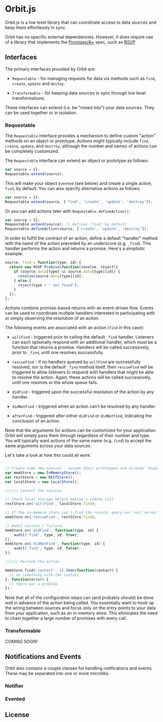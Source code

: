 # Orbit.js

Orbit.js is a low level library that can coordinate access to data sources and
keep them effortlessly in sync.

Orbit has no specific external dependencies. However, it does require use of
a library that implements the
[Promises/A+](http://promises-aplus.github.io/promises-spec/) spec,
such as [RSVP](https://github.com/tildeio/rsvp.js).

## Interfaces

The primary interfaces provided by Orbit are:

* `Requestable` - for managing requests for data via methods such as `find`,
`create`, `update` and `destoy`.

* `Transformable` - for keeping data sources in sync through low level
transformations.

These interfaces can extend (i.e. be "mixed into") your data sources. They can
be used together or in isolation.

### Requestable

The `Requestable` interface provides a mechanism to define custom "action"
methods on an object or prototype. Actions might typically include `find`,
`create`, `update`, and `destroy`, although the number and names of actions
can be completely customized.

The `Requestable` interface can extend an object or prototype as follows:

```javascript
var source = {};
Requestable.extend(source);
```

This will make your object `Evented` (see below) and create a single action,
`find`, by default. You can also specify alternative actions as follows:

```javascript
var source = {};
Requestable.extend(source, ['find', 'create', 'update', 'destroy']);
```

Or you can add actions later with `Requestable.defineAction()`:

```javascript
var source = {};
Requestable.extend(source); // defines 'find' by default
Requestable.defineAction(source, ['create', 'update', 'destroy']);
```

In order to fulfill the contract of an action, define a
default "handler" method with the name of the action preceded by an underscore
(e.g. `_find`). This handler performs the action and returns a
promise. Here's a simplistic example:

```javascript
source._find = function(type, id) {
  return new RSVP.Promise(function(resolve, reject){
    if (source.data[type] && source.data[type][id]) {
      resolve(source.data[type][id];
    } else {
      reject(type + ' not found');
    }
  });
};
```

Actions combine promise-based returns with an event-driven flow.
Events can be used to coordinate multiple handlers interested in participating
with or simply observing the resolution of an action.

The following events are associated with an action (`find` in this case):

* `willFind` - triggered prior to calling the default `_find` handler.
Listeners can each optionally respond with an additional handler,
which must be a function that returns a promise. Handlers will be
called successively, prior to `_find`, until one resolves successfully.

* `rescueFind` -  if no handlers queued by `willFind` are successfully
resolved, nor is the default `_find` method itself, then `rescueFind` will be
triggered to allow listeners to respond with handlers that might be able to
resolve the action. Again, these actions will be called successively,
until one resolves or the whole queue fails.

* `didFind` - triggered upon the successful resolution of the action by any
handler.

* `didNotFind` - triggered when an action can't be resolved by any handler.

* `afterFind` - triggered after either `didFind` or `didNotFind`,
indicating the conclusion of an action.

Note that the arguments for actions can be customized for your application.
Orbit will simply pass them through regardless of their number and type. You
will typically want actions of the same name (e.g. `find`) to accept the same
arguments across your data sources.

Let's take a look at how this could all work:

```javascript

// Create some new sources - assume their prototypes are already `Requestable`
var memStore = new InMemoryStore();
var restStore = new RESTStore();
var localStore = new LocalStore();

////// Connect the sources

// Check local storage before making a remote call
restStore.on('willFind', localStore.find);

// If the in-memory store can't find the record, query our rest server
memStore.on('rescueFind', restStore.find);

// Audit success / failure
memStore.on('didFind', function(type, id) {
    audit('find', type, id, true);
});
memStore.on('didNotFind', function(type, id) {
    audit('find', type, id, false);
});

////// Perform the action

memStore.find('contact', 1).then(function(contact) {
  // do something with the contact
}, function(error) {
  // there was a problem
});
```

Note that all of the configuration steps can (and probably should) be done
well in advance of the action being called. You essentially want to hook up the
wiring between sources and focus only on the entry points to your data from
your application, such as an in-memory store. This eliminates the need to
chain together a large number of promises with every call.

### Transformable

COMING SOON!

## Notifications and Events

Orbit also contains a couple classes for handling notifications and events.
These may be separated into one or more microlibs.

### Notifier

### Evented

## License